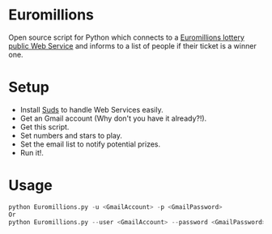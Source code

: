 Euromillions
============

Open source script for Python which connects to a [Euromillions lottery public Web Service](http://resultsservice.lottery.ie/ResultsService.asmx?WSDL) and informs to a list of people if their ticket is a winner one.

Setup
=====

* Install [Suds](https://fedorahosted.org/suds/) to handle Web Services easily.
* Get an Gmail account (Why don't you have it already?!).
* Get this script.
* Set numbers and stars to play.
* Set the email list to notify potential prizes.
* Run it!.

Usage
=====
```python
python Euromillions.py -u <GmailAccount> -p <GmailPassword>
Or
python Euromillions.py --user <GmailAccount> --password <GmailPassword>
```
